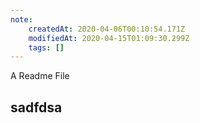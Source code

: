 ```yaml
---
note:
    createdAt: 2020-04-06T00:10:54.171Z
    modifiedAt: 2020-04-15T01:09:30.299Z
    tags: []
---
```

A Readme File 
## sadfdsa 
